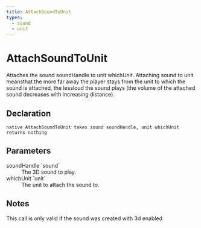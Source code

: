 ```yaml
---
title: AttachSoundToUnit
types:
  - sound
  - unit
---
```


# AttachSoundToUnit
Attaches the sound soundHandle to unit whichUnit. Attaching sound to unit meansthat the more far away the player stays from the unit to which the sound is attached, the lessloud the sound plays (the volume of the attached sound decreases with increasing distance).

## Declaration

```
native AttachSoundToUnit takes sound soundHandle, unit whichUnit returns nothing
```

## Parameters
<dl>
  <dt>soundHandle `sound`</dt>
  <dd>The 3D sound to play.</dd>

  <dt>whichUnit `unit`</dt>
  <dd>The unit to attach the sound to.</dd>
</dl>

## Notes 
This call is only valid if the sound was created with 3d enabled